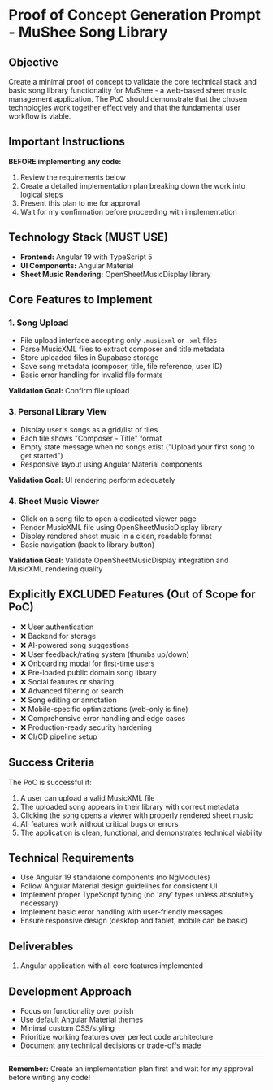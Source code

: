 # Proof of Concept Generation Prompt - MuShee Song Library

## Objective
Create a minimal proof of concept to validate the core technical stack and basic song library functionality for MuShee - a web-based sheet music management application. The PoC should demonstrate that the chosen technologies work together effectively and that the fundamental user workflow is viable.

## Important Instructions
**BEFORE implementing any code:**
1. Review the requirements below
2. Create a detailed implementation plan breaking down the work into logical steps
3. Present this plan to me for approval
4. Wait for my confirmation before proceeding with implementation

## Technology Stack (MUST USE)
- **Frontend:** Angular 19 with TypeScript 5
- **UI Components:** Angular Material
- **Sheet Music Rendering:** OpenSheetMusicDisplay library

## Core Features to Implement

### 1. Song Upload
- File upload interface accepting only `.musicxml` or `.xml` files
- Parse MusicXML files to extract composer and title metadata
- Store uploaded files in Supabase storage
- Save song metadata (composer, title, file reference, user ID)
- Basic error handling for invalid file formats

**Validation Goal:** Confirm file upload

### 3. Personal Library View
- Display user's songs as a grid/list of tiles
- Each tile shows "Composer - Title" format
- Empty state message when no songs exist ("Upload your first song to get started")
- Responsive layout using Angular Material components

**Validation Goal:** UI rendering perform adequately

### 4. Sheet Music Viewer
- Click on a song tile to open a dedicated viewer page
- Render MusicXML file using OpenSheetMusicDisplay library
- Display rendered sheet music in a clean, readable format
- Basic navigation (back to library button)

**Validation Goal:** Validate OpenSheetMusicDisplay integration and MusicXML rendering quality


## Explicitly EXCLUDED Features (Out of Scope for PoC)
- ❌ User authentication
- ❌ Backend for storage
- ❌ AI-powered song suggestions
- ❌ User feedback/rating system (thumbs up/down)
- ❌ Onboarding modal for first-time users
- ❌ Pre-loaded public domain song library
- ❌ Social features or sharing
- ❌ Advanced filtering or search
- ❌ Song editing or annotation
- ❌ Mobile-specific optimizations (web-only is fine)
- ❌ Comprehensive error handling and edge cases
- ❌ Production-ready security hardening
- ❌ CI/CD pipeline setup


## Success Criteria
The PoC is successful if:
1. A user can upload a valid MusicXML file
2. The uploaded song appears in their library with correct metadata
3. Clicking the song opens a viewer with properly rendered sheet music
4. All features work without critical bugs or errors
6. The application is clean, functional, and demonstrates technical viability

## Technical Requirements
- Use Angular 19 standalone components (no NgModules)
- Follow Angular Material design guidelines for consistent UI
- Implement proper TypeScript typing (no 'any' types unless absolutely necessary)
- Implement basic error handling with user-friendly messages
- Ensure responsive design (desktop and tablet, mobile can be basic)

## Deliverables
1. Angular application with all core features implemented

## Development Approach
- Focus on functionality over polish
- Use default Angular Material themes
- Minimal custom CSS/styling
- Prioritize working features over perfect code architecture
- Document any technical decisions or trade-offs made

---

**Remember:** Create an implementation plan first and wait for my approval before writing any code!
